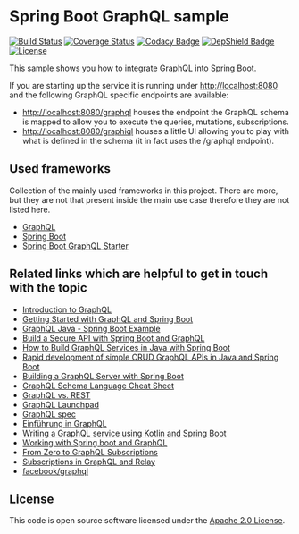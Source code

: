 # Spring Boot GraphQL sample
[![Build Status](https://travis-ci.org/ingogriebsch/sample-spring-boot-graphql.svg?branch=master)](https://travis-ci.org/ingogriebsch/sample-spring-boot-graphql)
[![Coverage Status](https://coveralls.io/repos/github/ingogriebsch/sample-spring-boot-graphql/badge.svg?branch=master)](https://coveralls.io/github/ingogriebsch/sample-spring-boot-graphql?branch=master)
[![Codacy Badge](https://api.codacy.com/project/badge/Grade/ecf1295a97c0450399e6ad20f82f0d5a)](https://www.codacy.com/app/ingo.griebsch/sample-spring-boot-graphql?utm_source=github.com&utm_medium=referral&utm_content=ingogriebsch/sample-spring-boot-graphql&utm_campaign=Badge_Grade)
[![DepShield Badge](https://depshield.sonatype.org/badges/ingogriebsch/sample-spring-boot-graphql/depshield.svg)](https://depshield.github.io)
[![License](http://img.shields.io/:license-apache-blue.svg)](http://www.apache.org/licenses/LICENSE-2.0.html)

This sample shows you how to integrate GraphQL into Spring Boot.

If you are starting up the service it is running under <http://localhost:8080> and the following GraphQL specific endpoints are available:

*   <http://localhost:8080/graphql> houses the endpoint the GraphQL schema is mapped to allow you to execute the queries, mutations, subscriptions.
*   <http://localhost:8080/graphiql> houses a little UI allowing you to play with what is defined in the schema (it in fact uses the /graphql endpoint).

## Used frameworks
Collection of the mainly used frameworks in this project. There are more, but they are not that present inside the main use case therefore they are not listed here.

*   [GraphQL](https://github.com/graphql-java-kickstart/graphql-java-tools/)
*   [Spring Boot](https://docs.spring.io/spring-boot/docs/1.5.10.RELEASE/reference/htmlsingle/)
*   [Spring Boot GraphQL Starter](https://github.com/graphql-java-kickstart/graphql-spring-boot/)

## Related links which are helpful to get in touch with the topic

*   [Introduction to GraphQL](https://graphql.org/learn/)
*   [Getting Started with GraphQL and Spring Boot](https://www.baeldung.com/spring-graphql/)
*   [GraphQL Java - Spring Boot Example](https://www.codenotfound.com/graphql-java-spring-boot-example.html)
*   [Build a Secure API with Spring Boot and GraphQL](https://developer.okta.com/blog/2018/08/16/secure-api-spring-boot-graphql)
*   [How to Build GraphQL Services in Java with Spring Boot](https://dev.to/sambenskin/howto-build-graphql-services-in-java-with-spring-boot---part-1-38b2)
*   [Rapid development of simple CRUD GraphQL APIs in Java and Spring Boot](https://medium.com/@iguissouma/rapid-development-of-simple-crud-graphql-apis-in-java-and-spring-boot-bafc4e8d387a)
*   [Building a GraphQL Server with Spring Boot](https://www.pluralsight.com/guides/building-a-graphql-server-with-spring-boot)
*   [GraphQL Schema Language Cheat Sheet](https://wehavefaces.net/graphql-shorthand-notation-cheatsheet-17cd715861b6)
*   [GraphQL vs. REST](https://blog.apollographql.com/graphql-vs-rest-5d425123e34b)
*   [GraphQL Launchpad](https://launchpad.graphql.com/new)
*   [GraphQL spec](http://facebook.github.io/graphql/)
*   [Einführung in GraphQL](https://jaxenter.de/einfuehrung-in-graphql-71048)
*   [Writing a GraphQL service using Kotlin and Spring Boot](https://blog.pusher.com/writing-graphql-service-using-kotlin-spring-boot/)
*   [Working with Spring boot and GraphQL](https://g00glen00b.be/graphql-spring-boot/)
*   [From Zero to GraphQL Subscriptions](https://hackernoon.com/from-zero-to-graphql-subscriptions-416b9e0284f3)
*   [Subscriptions in GraphQL and Relay](https://graphql.org/blog/subscriptions-in-graphql-and-relay/)
*   [facebook/graphql](https://github.com/facebook/graphql)

## License
This code is open source software licensed under the [Apache 2.0 License](https://www.apache.org/licenses/LICENSE-2.0.html).
